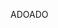 <span data-ttu-id="feaef-101">ADO</span><span class="sxs-lookup"><span data-stu-id="feaef-101">ADO</span></span>